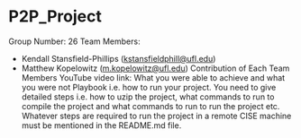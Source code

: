# P2P_Project

Group Number: 26
Team Members:
- Kendall Stansfield-Phillips (kstansfieldphill@ufl.edu) 
- Matthew Kopelowitz (m.kopelowitz@ufl.edu)
Contribution of Each Team Members
YouTube video link: 
What you were able to achieve and what you were not
Playbook i.e. how to run your project. You need to give detailed steps i.e. how to uzip the project, what commands to run to compile the project and what commands to run to run the project etc. Whatever steps are required to run the project in a remote CISE machine must be mentioned in the README.md file.
